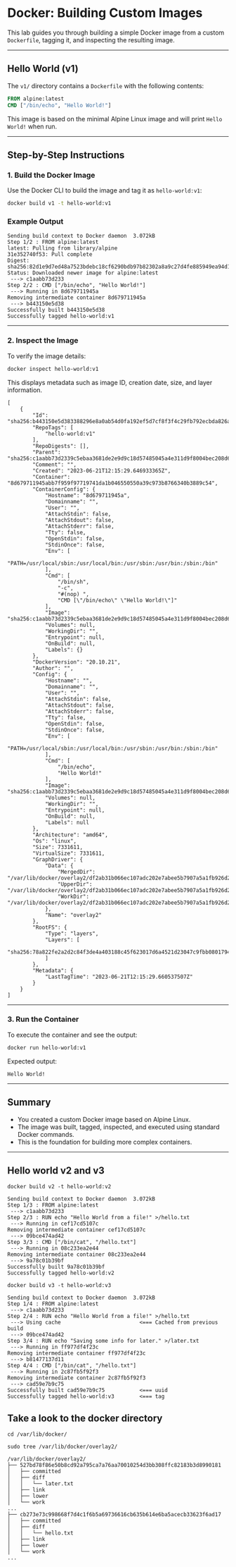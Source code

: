 # Docker: Building Custom Images

This lab guides you through building a simple Docker image from a custom `Dockerfile`, tagging it, and inspecting the resulting image.

---

## Hello World (v1)

The `v1/` directory contains a `Dockerfile` with the following contents:

```dockerfile
FROM alpine:latest
CMD ["/bin/echo", "Hello World!"]
```

This image is based on the minimal Alpine Linux image and will print `Hello World!` when run.

---

## Step-by-Step Instructions

### 1. Build the Docker Image

Use the Docker CLI to build the image and tag it as `hello-world:v1`:

```bash
docker build v1 -t hello-world:v1
```

### Example Output

```
Sending build context to Docker daemon  3.072kB
Step 1/2 : FROM alpine:latest
latest: Pulling from library/alpine
31e352740f53: Pull complete
Digest: sha256:82d1e9d7ed48a7523bdebc18cf6290bdb97b82302a8a9c27d4fe885949ea94d1
Status: Downloaded newer image for alpine:latest
 ---> c1aabb73d233
Step 2/2 : CMD ["/bin/echo", "Hello World!"]
 ---> Running in 8d679711945a
Removing intermediate container 8d679711945a
 ---> b443150e5d38
Successfully built b443150e5d38
Successfully tagged hello-world:v1
```

---

### 2. Inspect the Image

To verify the image details:

```bash
docker inspect hello-world:v1
```

This displays metadata such as image ID, creation date, size, and layer information.

```
[
    {
        "Id": "sha256:b443150e5d383388296e8a0ab54d0fa192ef5d7cf8f3f4c29fb792ecbda826ab",
        "RepoTags": [
            "hello-world:v1"
        ],
        "RepoDigests": [],
        "Parent": "sha256:c1aabb73d2339c5ebaa3681de2e9d9c18d57485045a4e311d9f8004bec208d67",
        "Comment": "",
        "Created": "2023-06-21T12:15:29.646933365Z",
        "Container": "8d679711945abb7f959f97719741da1b046550550a39c973b8766340b3889c54",
        "ContainerConfig": {
            "Hostname": "8d679711945a",
            "Domainname": "",
            "User": "",
            "AttachStdin": false,
            "AttachStdout": false,
            "AttachStderr": false,
            "Tty": false,
            "OpenStdin": false,
            "StdinOnce": false,
            "Env": [
                "PATH=/usr/local/sbin:/usr/local/bin:/usr/sbin:/usr/bin:/sbin:/bin"
            ],
            "Cmd": [
                "/bin/sh",
                "-c",
                "#(nop) ",
                "CMD [\"/bin/echo\" \"Hello World!\"]"
            ],
            "Image": "sha256:c1aabb73d2339c5ebaa3681de2e9d9c18d57485045a4e311d9f8004bec208d67",
            "Volumes": null,
            "WorkingDir": "",
            "Entrypoint": null,
            "OnBuild": null,
            "Labels": {}
        },
        "DockerVersion": "20.10.21",
        "Author": "",
        "Config": {
            "Hostname": "",
            "Domainname": "",
            "User": "",
            "AttachStdin": false,
            "AttachStdout": false,
            "AttachStderr": false,
            "Tty": false,
            "OpenStdin": false,
            "StdinOnce": false,
            "Env": [
                "PATH=/usr/local/sbin:/usr/local/bin:/usr/sbin:/usr/bin:/sbin:/bin"
            ],
            "Cmd": [
                "/bin/echo",
                "Hello World!"
            ],
            "Image": "sha256:c1aabb73d2339c5ebaa3681de2e9d9c18d57485045a4e311d9f8004bec208d67",
            "Volumes": null,
            "WorkingDir": "",
            "Entrypoint": null,
            "OnBuild": null,
            "Labels": null
        },
        "Architecture": "amd64",
        "Os": "linux",
        "Size": 7331611,
        "VirtualSize": 7331611,
        "GraphDriver": {
            "Data": {
                "MergedDir": "/var/lib/docker/overlay2/df2ab31b066ec107adc202e7abee5b7907a5a1fb926d26bef14fe93e45d82489/merged",
                "UpperDir": "/var/lib/docker/overlay2/df2ab31b066ec107adc202e7abee5b7907a5a1fb926d26bef14fe93e45d82489/diff",
                "WorkDir": "/var/lib/docker/overlay2/df2ab31b066ec107adc202e7abee5b7907a5a1fb926d26bef14fe93e45d82489/work"
            },
            "Name": "overlay2"
        },
        "RootFS": {
            "Type": "layers",
            "Layers": [
                "sha256:78a822fe2a2d2c84f3de4a403188c45f623017d6a4521d23047c9fbb0801794c"
            ]
        },
        "Metadata": {
            "LastTagTime": "2023-06-21T12:15:29.660537507Z"
        }
    }
]
```

---

### 3. Run the Container

To execute the container and see the output:

```bash
docker run hello-world:v1
```

Expected output:

```
Hello World!
```

---

## Summary

- You created a custom Docker image based on Alpine Linux.
- The image was built, tagged, inspected, and executed using standard Docker commands.
- This is the foundation for building more complex containers.

---

## Hello world v2 and v3

```
docker build v2 -t hello-world:v2
```

```
Sending build context to Docker daemon  3.072kB
Step 1/3 : FROM alpine:latest
 ---> c1aabb73d233
Step 2/3 : RUN echo "Hello World from a file!" >/hello.txt
 ---> Running in cef17cd5107c
Removing intermediate container cef17cd5107c
 ---> 09bce474ad42
Step 3/3 : CMD ["/bin/cat", "/hello.txt"]
 ---> Running in 08c233ea2e44
Removing intermediate container 08c233ea2e44
 ---> 9a78c01b39bf
Successfully built 9a78c01b39bf
Successfully tagged hello-world:v2
```

```
docker build v3 -t hello-world:v3
```

```
Sending build context to Docker daemon  3.072kB
Step 1/4 : FROM alpine:latest
 ---> c1aabb73d233
Step 2/4 : RUN echo "Hello World from a file!" >/hello.txt
 ---> Using cache                         <=== Cached from previous build
 ---> 09bce474ad42
Step 3/4 : RUN echo "Saving some info for later." >/later.txt
 ---> Running in ff977df4f23c
Removing intermediate container ff977df4f23c
 ---> b81477137d11
Step 4/4 : CMD ["/bin/cat", "/hello.txt"]
 ---> Running in 2c87fb5f92f3
Removing intermediate container 2c87fb5f92f3
 ---> cad59e7b9c75
Successfully built cad59e7b9c75           <=== uuid
Successfully tagged hello-world:v3        <=== tag
```

## Take a look to the docker directory

```
cd /var/lib/docker/
```

```
sudo tree /var/lib/docker/overlay2/
```

```
/var/lib/docker/overlay2/
├── 527bd78f86e50b8cd92a795ca7a76aa70010254d3bb308ffc82183b3d8990181
│   ├── committed
│   ├── diff
│   │   └── later.txt
│   ├── link
│   ├── lower
│   └── work
...
├── cb273e73c998668f7d4c1f6b5a69736616cb635b614e6ba5acecb33623f6ad17
│   ├── committed
│   ├── diff
│   │   └── hello.txt
│   ├── link
│   ├── lower
│   └── work
...
```
